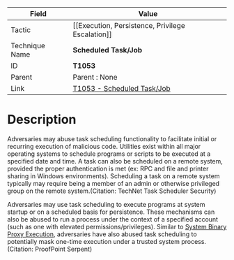 
|Field|Value|
|---|---|
|Tactic|[[Execution,  Persistence,  Privilege Escalation]]|
|Technique Name|**Scheduled Task/Job**|
|ID|**T1053**|
|Parent|Parent : None|
|Link|[T1053 - Scheduled Task/Job](https://attack.mitre.org/techniques/T1053)|

# Description

Adversaries may abuse task scheduling functionality to facilitate initial or recurring execution of malicious code. Utilities exist within all major operating systems to schedule programs or scripts to be executed at a specified date and time. A task can also be scheduled on a remote system, provided the proper authentication is met (ex: RPC and file and printer sharing in Windows environments). Scheduling a task on a remote system typically may require being a member of an admin or otherwise privileged group on the remote system.(Citation: TechNet Task Scheduler Security)

Adversaries may use task scheduling to execute programs at system startup or on a scheduled basis for persistence. These mechanisms can also be abused to run a process under the context of a specified account (such as one with elevated permissions/privileges). Similar to [System Binary Proxy Execution](https://attack.mitre.org/techniques/T1218), adversaries have also abused task scheduling to potentially mask one-time execution under a trusted system process.(Citation: ProofPoint Serpent)